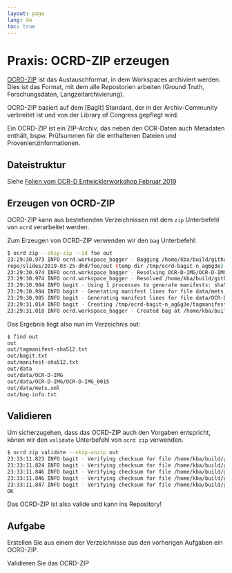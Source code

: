 ```yaml
---
layout: page
lang: de
toc: true
---
```

# Praxis: OCRD-ZIP erzeugen

[OCRD-ZIP](https://ocr-d.github.io/ocrd_zip) ist das Austauschformat, in dem
Workspaces archiviert werden. Dies ist das Format, mit dem alle Repostorien
arbeiten (Ground Truth, Forschungsdaten, Langzeitarchivierung).

OCRD-ZIP basiert auf dem [BagIt] Standard, der in der Archiv-Community verbreitet ist
und von der Library of Congress gepflegt wird.

Ein OCRD-ZIP ist ein ZIP-Archiv, das neben den OCR-Daten auch Metadaten enthält,
bspw. Prüfsummen für die enthaltenen Dateien und Provenienzinformationen.

## Dateistruktur

Siehe [Folien vom OCR-D Entwicklerworkshop Februar 2019](http://kba.cloud/2019-02-27-ocrd-dev-ws/#/2/10)

## Erzeugen von OCRD-ZIP

OCRD-ZIP kann aus bestehenden Verzeichnissen mit dem `zip` Unterbefehl von `ocrd` verarbeitet werden.

Zum Erzeugen von OCRD-ZIP verwenden wir den `bag` Unterbefehl:

```sh
$ ocrd zip --skip-zip --id foo out
23:29:30.973 INFO ocrd.workspace_bagger - Bagging /home/kba/build/github.com/OCR-D/monorepo/slides/2019-03-25-dhd/foo to /home/kba/build/github.com/OCR-D/mono
repo/slides/2019-03-25-dhd/foo/out (temp dir /tmp/ocrd-bagit-n_ag6g3e)
23:29:30.974 INFO ocrd.workspace_bagger - Resolving OCR-D-IMG/OCR-D-IMG_0015 (partial)
23:29:30.974 INFO ocrd.workspace_bagger - Resolved /home/kba/build/github.com/OCR-D/monorepo/slides/2019-03-25-dhd/foo/OCR-D-IMG/OCR-D-IMG_0015
23:29:30.984 INFO bagit - Using 1 processes to generate manifests: sha512
23:29:30.984 INFO bagit - Generating manifest lines for file data/mets.xml
23:29:30.985 INFO bagit - Generating manifest lines for file data/OCR-D-IMG/OCR-D-IMG_0015
23:29:31.014 INFO bagit - Creating /tmp/ocrd-bagit-n_ag6g3e/tagmanifest-sha512.txt
23:29:31.018 INFO ocrd.workspace_bagger - Created bag at /home/kba/build/github.com/OCR-D/monorepo/slides/2019-03-25-dhd/foo/out
```

Das Ergebnis liegt also nun im Verzeichnis out:

```sh
$ find out
out
out/tagmanifest-sha512.txt
out/bagit.txt
out/manifest-sha512.txt
out/data
out/data/OCR-D-IMG
out/data/OCR-D-IMG/OCR-D-IMG_0015
out/data/mets.xml
out/bag-info.txt
```

## Validieren

Um sicherzugehen, dass das OCRD-ZIP auch den Vorgaben entspricht, könen wir den `validate` Unterbefehl von `ocrd zip` verwenden.

```sh
$ ocrd zip validate --skip-unzip out
23:33:11.823 INFO bagit - Verifying checksum for file /home/kba/build/github.com/OCR-D/monorepo/slides/2019-03-25-dhd/foo/out/data/mets.xml
23:33:11.824 INFO bagit - Verifying checksum for file /home/kba/build/github.com/OCR-D/monorepo/slides/2019-03-25-dhd/foo/out/data/OCR-D-IMG/OCR-D-IMG_0015
23:33:11.846 INFO bagit - Verifying checksum for file /home/kba/build/github.com/OCR-D/monorepo/slides/2019-03-25-dhd/foo/out/bagit.txt
23:33:11.846 INFO bagit - Verifying checksum for file /home/kba/build/github.com/OCR-D/monorepo/slides/2019-03-25-dhd/foo/out/manifest-sha512.txt
23:33:11.847 INFO bagit - Verifying checksum for file /home/kba/build/github.com/OCR-D/monorepo/slides/2019-03-25-dhd/foo/out/bag-info.txt
OK
```

Das OCRD-ZIP ist also valide und kann ins Repository!

## Aufgabe

Erstellen Sie aus einem der Verzeichnisse aus den vorherigen Aufgaben ein OCRD-ZIP.

Validieren Sie das OCRD-ZIP
